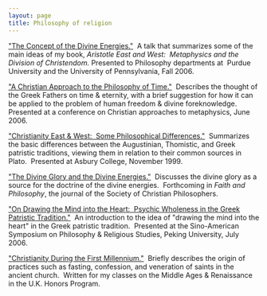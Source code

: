 ```yaml
---
layout: page
title: Philosophy of religion
---
```



["The Concept of the Divine Energies."](http://www.uky.edu/~dbradsh/papers/Concept%20of%20the%20Divine%20Energies.doc)  A talk that summarizes some of the main ideas of my book, _Aristotle East and West:  Metaphysics and the Division of Christendom._ Presented to Philosophy departments at  Purdue University and the University of Pennsylvania, Fall 2006.

["A Christian Approach to the Philosophy of Time."](http://www.uky.edu/~dbradsh/papers/Christian%20Approach%20to%20Phil%20of%20Time.pdf)  Describes the thought of the Greek Fathers on time & eternity, with a brief suggestion for how it can be applied to the problem of human freedom & divine foreknowledge.  Presented at a conference on Christian approaches to metaphysics, June 2006.

["Christianity East & West:  Some Philosophical Differences."](http://www.uky.edu/~dbradsh/papers/Christianity%20East%20&%20West.doc)  Summarizes the basic differences between the Augustinian, Thomistic, and Greek patristic traditions, viewing them in relation to their common sources in Plato.  Presented at Asbury College, November 1999.

["The Divine Glory and the Divine Energies."](http://www.uky.edu/~dbradsh/papers/Divine%20Glory%20and%20Divine%20Energies.doc)  Discusses the divine glory as a source for the doctrine of the divine energies.  Forthcoming in _Faith and Philosophy_, the journal of the Society of Christian Philosophers.

["On Drawing the Mind into the Heart:  Psychic Wholeness in the Greek Patristic Tradition."](http://www.uky.edu/~dbradsh/papers/Drawing%20the%20Mind%20into%20the%20Heart.doc)  An introduction to the idea of "drawing the mind into the heart" in the Greek patristic tradition.  Presented at the Sino-American Symposium on Philosophy & Religious Studies, Peking University, July 2006.

["Christianity During the First Millennium."](http://www.uky.edu/~dbradsh/papers/Christianity%20During%20the%20First%20Millenium.doc)  Briefly describes the origin of practices such as fasting, confession, and veneration of saints in the ancient church.  Written for my classes on the Middle Ages & Renaissance in the U.K. Honors Program.

 